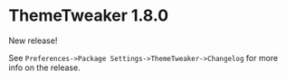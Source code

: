 # ThemeTweaker 1.8.0

New release!

See `Preferences->Package Settings->ThemeTweaker->Changelog` for more info on 
the release.

